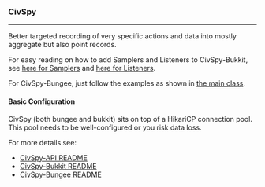 ### CivSpy
-------------

Better targeted recording of very specific actions and data into mostly aggregate but also point records.

For easy reading on how to add Samplers and Listeners to CivSpy-Bukkit, see [here for Samplers](CivSpy-Bukkit/src/main/java/com/programmerdan/minecraft/civspy/samplers/package.html) and [here for Listeners](CivSpy-Bukkit/src/main/java/com/programmerdan/minecraft/civspy/listeners/package.html).

For CivSpy-Bungee, just follow the examples as shown in [the main class](CivSpy-Bungee/src/main/java/com/programmerdan/minecraft/civspy/CivSpyBungee.java).

#### Basic Configuration

CivSpy (both bungee and bukkit) sits on top of a HikariCP connection pool. This pool needs to be well-configured or you risk data loss. 

For more details see:

* [CivSpy-API README](CivSpy-API/README.md)
* [CivSpy-Bukkit README](CivSpy-Bukkit/README.md)
* [CivSpy-Bungee README](CivSpy-Bungee/README.md)
